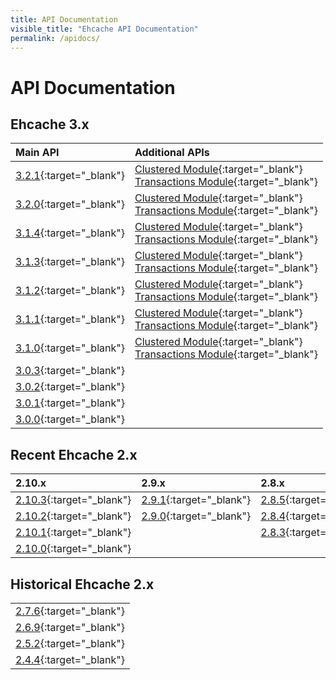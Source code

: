 ```yaml
---
title: API Documentation
visible_title: "Ehcache API Documentation"
permalink: /apidocs/
---
```


# API Documentation

## Ehcache 3.x

| Main API | Additional APIs |
|:----|:--|
|[3.2.1](/apidocs/3.2.1/index.html){:target="_blank"}|[Clustered Module](/apidocs/3.2.1/clustered/index.html){:target="_blank"} <br /> [Transactions Module](/apidocs/3.2.1/transactions/index.html){:target="_blank"}|
|[3.2.0](/apidocs/3.2.0/index.html){:target="_blank"}|[Clustered Module](/apidocs/3.2.0/clustered/index.html){:target="_blank"} <br /> [Transactions Module](/apidocs/3.2.0/transactions/index.html){:target="_blank"}|
|[3.1.4](/apidocs/3.1.4/index.html){:target="_blank"}|[Clustered Module](/apidocs/3.1.4/clustered/index.html){:target="_blank"} <br /> [Transactions Module](/apidocs/3.1.4/transactions/index.html){:target="_blank"}|
|[3.1.3](/apidocs/3.1.3/index.html){:target="_blank"}|[Clustered Module](/apidocs/3.1.3/clustered/index.html){:target="_blank"} <br /> [Transactions Module](/apidocs/3.1.3/transactions/index.html){:target="_blank"}|
|[3.1.2](/apidocs/3.1.2/index.html){:target="_blank"}|[Clustered Module](/apidocs/3.1.2/clustered/index.html){:target="_blank"} <br /> [Transactions Module](/apidocs/3.1.2/transactions/index.html){:target="_blank"}|
|[3.1.1](/apidocs/3.1.1/index.html){:target="_blank"}|[Clustered Module](/apidocs/3.1.1/clustered/index.html){:target="_blank"} <br /> [Transactions Module](/apidocs/3.1.1/transactions/index.html){:target="_blank"}|
|[3.1.0](/apidocs/3.1.0/index.html){:target="_blank"}|[Clustered Module](/apidocs/3.1.0/clustered/index.html){:target="_blank"} <br /> [Transactions Module](/apidocs/3.1.0/transactions/index.html){:target="_blank"}|
|[3.0.3](/apidocs/3.0.3/index.html){:target="_blank"}||
|[3.0.2](/apidocs/3.0.2/index.html){:target="_blank"}||
|[3.0.1](/apidocs/3.0.1/index.html){:target="_blank"}||
|[3.0.0](/apidocs/3.0.0/index.html){:target="_blank"}||

## Recent Ehcache 2.x

| 2.10.x | 2.9.x | 2.8.x |
|:---|:---|:---|
|[2.10.3](/apidocs/2.10.3/index.html){:target="_blank"}|[2.9.1](/apidocs/2.9.1/index.html){:target="_blank"}|[2.8.5](/apidocs/2.8.5/index.html){:target="_blank"}|
|[2.10.2](/apidocs/2.10.2/index.html){:target="_blank"}|[2.9.0](/apidocs/2.9/index.html){:target="_blank"}|[2.8.4](/apidocs/2.8.4/index.html){:target="_blank"}|
|[2.10.1](/apidocs/2.10.1/index.html){:target="_blank"}||[2.8.3](/apidocs/2.8.3/index.html){:target="_blank"}|
|[2.10.0](/apidocs/2.10/index.html){:target="_blank"}|||

## Historical Ehcache 2.x

||
|:---|
|[2.7.6](/apidocs/2.7.6/index.html){:target="_blank"}|
|[2.6.9](/apidocs/2.6.9/index.html){:target="_blank"}|
|[2.5.2](/apidocs/2.5.2/index.html){:target="_blank"}|
|[2.4.4](/apidocs/2.4.4/index.html){:target="_blank"}|
